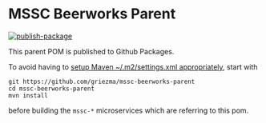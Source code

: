 # MSSC Beerworks Parent

[![publish-package](https://github.com/griezma/mssc-beerworks-parent/workflows/publish-package/badge.svg)](https://github.com/griezma/mssc-beerworks-parent/actions)

This parent POM is published to Github Packages.

To avoid having to [setup Maven ~/.m2/settings.xml appropriately](/.m2/settings.xml), start with
```
git https://github.com/griezma/mssc-beerworks-parent
cd mssc-beerworks-parent
mvn install
```
before building the `mssc-*` microservices which are referring to this pom.


